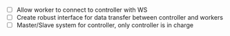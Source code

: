 - [ ] Allow worker to connect to controller with WS
- [ ] Create robust interface for data transfer between controller and workers
- [ ] Master/Slave system for controller, only controller is in charge